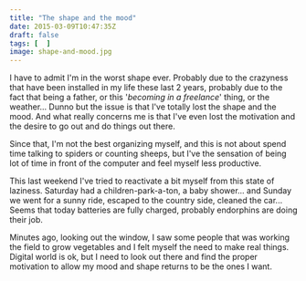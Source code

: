 ```yaml
---
title: "The shape and the mood"
date: 2015-03-09T10:47:35Z
draft: false
tags: [  ]
image: shape-and-mood.jpg
---
```


<p>I have to admit I'm in the worst shape ever. Probably due to the crazyness that have been installed in my life these last 2 years, probably due to the fact that being a father, or this '<em>becoming in a freelance</em>' thing, or the weather... Dunno but the issue is that I've totally lost the shape and the mood. And what really concerns me is that I've even lost the motivation and the desire to go out and do things out there.</p>
<p>Since that, I'm not the best organizing myself, and this is not about spend time talking to spiders or counting sheeps, but I've the sensation of being lot of time in front of the computer and feel myself less productive.</p>
<p>This last weekend I've tried to reactivate a bit myself from this state of laziness. Saturday had a children-park-a-ton, a baby shower... and Sunday we went for a sunny ride, escaped to the country side, cleaned the car... Seems that today batteries are fully charged, probably endorphins are doing their job.</p>
<p>Minutes ago, looking out the window, I saw some people that was working the field to grow vegetables and I felt myself the need to make real things. Digital world is ok, but I need to look out there and find the proper motivation to allow my mood and shape returns to be the ones I want.</p>
